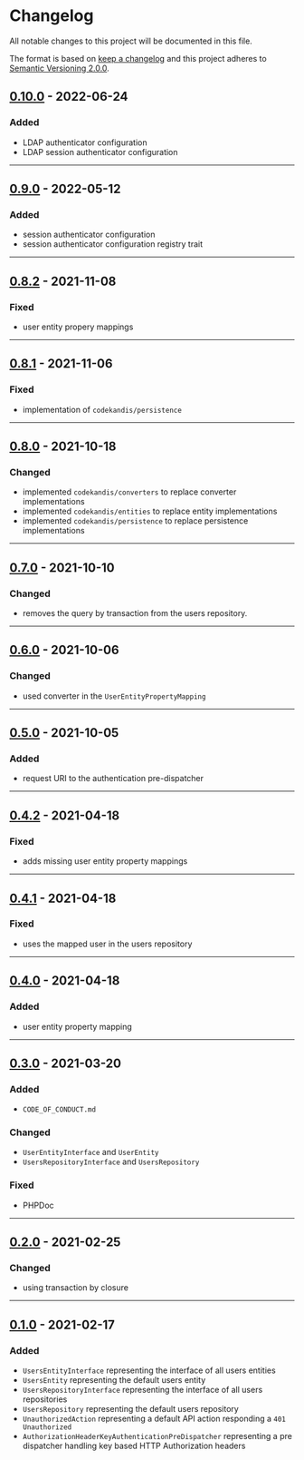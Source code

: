 # Changelog

All notable changes to this project will be documented in this file.

The format is based on [keep a changelog][xtlink-keep-a-changelog]
and this project adheres to [Semantic Versioning 2.0.0][xtlink-semantic-versioning].

## [0.10.0] - 2022-06-24

### Added

* LDAP authenticator configuration
* LDAP session authenticator configuration

[0.10.0]: https://github.com/codekandis/tiphy-authentication-integration/compare/0.9.0..0.10.0

---
## [0.9.0] - 2022-05-12

### Added

* session authenticator configuration
* session authenticator configuration registry trait

[0.9.0]: https://github.com/codekandis/tiphy-authentication-integration/compare/0.8.2..0.9.0

---
## [0.8.2] - 2021-11-08

### Fixed

* user entity propery mappings

[0.8.2]: https://github.com/codekandis/tiphy-authentication-integration/compare/0.8.1..0.8.2

---
## [0.8.1] - 2021-11-06

### Fixed

* implementation of `codekandis/persistence`

[0.8.1]: https://github.com/codekandis/tiphy-authentication-integration/compare/0.8.0..0.8.1

---
## [0.8.0] - 2021-10-18

### Changed

* implemented `codekandis/converters` to replace converter implementations
* implemented `codekandis/entities` to replace entity implementations
* implemented `codekandis/persistence` to replace persistence implementations

[0.8.0]: https://github.com/codekandis/tiphy-authentication-integration/compare/0.7.0..0.8.0

---
## [0.7.0] - 2021-10-10

### Changed

* removes the query by transaction from the users repository.

[0.7.0]: https://github.com/codekandis/tiphy-authentication-integration/compare/0.6.0..0.7.0

---
## [0.6.0] - 2021-10-06

### Changed

* used converter in the `UserEntityPropertyMapping`

[0.6.0]: https://github.com/codekandis/tiphy-authentication-integration/compare/0.5.0..0.6.0

---
## [0.5.0] - 2021-10-05

### Added

* request URI to the authentication pre-dispatcher

[0.5.0]: https://github.com/codekandis/tiphy-authentication-integration/compare/0.4.2..0.5.0

---
## [0.4.2] - 2021-04-18

### Fixed

* adds missing user entity property mappings

[0.4.2]: https://github.com/codekandis/tiphy-authentication-integration/compare/0.4.1..0.4.2

---
## [0.4.1] - 2021-04-18

### Fixed

* uses the mapped user in the users repository

[0.4.1]: https://github.com/codekandis/tiphy-authentication-integration/compare/0.4.0..0.4.1

---
## [0.4.0] - 2021-04-18

### Added

* user entity property mapping

[0.4.0]: https://github.com/codekandis/tiphy-authentication-integration/compare/0.3.0..0.4.0

---
## [0.3.0] - 2021-03-20

### Added

* `CODE_OF_CONDUCT.md`

### Changed

* `UserEntityInterface` and `UserEntity`
* `UsersRepositoryInterface` and `UsersRepository`

### Fixed

* PHPDoc

[0.3.0]: https://github.com/codekandis/tiphy-authentication-integration/compare/0.2.0..0.3.0

---
## [0.2.0] - 2021-02-25

### Changed

* using transaction by closure

[0.2.0]: https://github.com/codekandis/tiphy-authentication-integration/compare/0.1.0..0.2.0

---
## [0.1.0] - 2021-02-17

### Added

* `UsersEntityInterface` representing the interface of all users entities
* `UsersEntity` representing the default users entity
* `UsersRepositoryInterface` representing the interface of all users repositories
* `UsersRepository` representing the default users repository
* `UnauthorizedAction` representing a default API action responding a `401 Unauthorized`
* `AuthorizationHeaderKeyAuthenticationPreDispatcher` representing a pre dispatcher handling key based HTTP Authorization headers 

[0.1.0]: https://github.com/codekandis/tiphy-authentication-integration/tree/0.1.0



[xtlink-keep-a-changelog]: http://keepachangelog.com/en/1.0.0/
[xtlink-semantic-versioning]: http://semver.org/spec/v2.0.0.html
